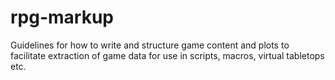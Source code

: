 # rpg-markup
Guidelines for how to write and structure game content and plots to facilitate extraction of game data for use in scripts, macros, virtual tabletops etc.
